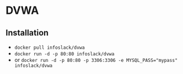 # DVWA

## Installation
- `docker pull infoslack/dvwa`
- `docker run -d -p 80:80 infoslack/dvwa`
- or `docker run -d -p 80:80 -p 3306:3306 -e MYSQL_PASS="mypass" infoslack/dvwa`
